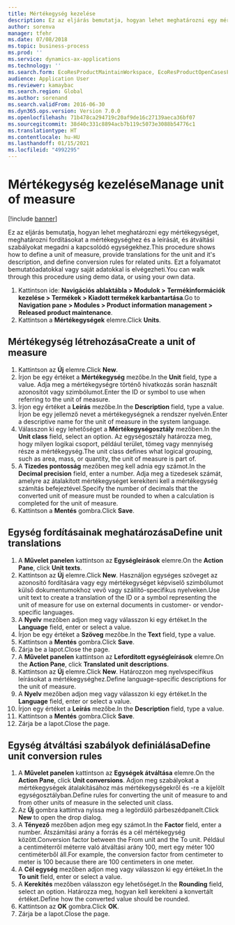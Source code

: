 ```yaml
---
title: Mértékegység kezelése
description: Ez az eljárás bemutatja, hogyan lehet meghatározni egy mértékegységet, meghatározni fordításokat a mértékegységhez és a leírását, és átváltási szabályokat megadni a kapcsolódó egységekhez.
author: sorenva
manager: tfehr
ms.date: 07/08/2018
ms.topic: business-process
ms.prod: ''
ms.service: dynamics-ax-applications
ms.technology: ''
ms.search.form: EcoResProductMaintainWorkspace, EcoResProductOpenCasesFormPart, UnitOfMeasure, UnitOfMeasureReportingTranslation, UnitOfMeasureTranslation, UnitOfMeasureConversion, UnitOfMeasureConversionEditOrCreate, UnitOfMeasureLookup, UnitOfMeasureCalculator, UnitOfMeasureWizard, UnitOfMeasureLookupTest
audience: Application User
ms.reviewer: kamaybac
ms.search.region: Global
ms.author: sorenand
ms.search.validFrom: 2016-06-30
ms.dyn365.ops.version: Version 7.0.0
ms.openlocfilehash: 71b478ca294719c20af9de16c27139aeca36bf07
ms.sourcegitcommit: 38d40c331c8894acb7b119c5073e3088b54776c1
ms.translationtype: HT
ms.contentlocale: hu-HU
ms.lasthandoff: 01/15/2021
ms.locfileid: "4992295"
---
```

# <a name="manage-unit-of-measure"></a><span data-ttu-id="ae6a3-103">Mértékegység kezelése</span><span class="sxs-lookup"><span data-stu-id="ae6a3-103">Manage unit of measure</span></span>

[!include [banner](../../includes/banner.md)]

<span data-ttu-id="ae6a3-104">Ez az eljárás bemutatja, hogyan lehet meghatározni egy mértékegységet, meghatározni fordításokat a mértékegységhez és a leírását, és átváltási szabályokat megadni a kapcsolódó egységekhez.</span><span class="sxs-lookup"><span data-stu-id="ae6a3-104">This procedure shows how to define a unit of measure, provide translations for the unit and it's description, and define conversion rules for related units.</span></span> <span data-ttu-id="ae6a3-105">Ezt a folyamatot bemutatóadatokkal vagy saját adatokkal is elvégezheti.</span><span class="sxs-lookup"><span data-stu-id="ae6a3-105">You can walk through this procedure using demo data, or using your own data.</span></span>

1. <span data-ttu-id="ae6a3-106">Kattintson ide: **Navigációs ablaktábla > Modulok > Termékinformációk kezelése > Termékek > Kiadott termékek karbantartása**.</span><span class="sxs-lookup"><span data-stu-id="ae6a3-106">Go to **Navigation pane > Modules > Product information management > Released product maintenance**.</span></span>
2. <span data-ttu-id="ae6a3-107">Kattintson a **Mértékegységek** elemre.</span><span class="sxs-lookup"><span data-stu-id="ae6a3-107">Click **Units**.</span></span>

## <a name="create-a-unit-of-measure"></a><span data-ttu-id="ae6a3-108">Mértékegység létrehozása</span><span class="sxs-lookup"><span data-stu-id="ae6a3-108">Create a unit of measure</span></span>
1. <span data-ttu-id="ae6a3-109">Kattintson az **Új** elemre.</span><span class="sxs-lookup"><span data-stu-id="ae6a3-109">Click **New**.</span></span>
2. <span data-ttu-id="ae6a3-110">Írjon be egy értéket a **Mértékegység** mezőbe.</span><span class="sxs-lookup"><span data-stu-id="ae6a3-110">In the **Unit** field, type a value.</span></span> <span data-ttu-id="ae6a3-111">Adja meg a mértékegységre történő hivatkozás során használt azonosítót vagy szimbólumot.</span><span class="sxs-lookup"><span data-stu-id="ae6a3-111">Enter the ID or symbol to use when referring to the unit of measure.</span></span>  
3. <span data-ttu-id="ae6a3-112">Írjon egy értéket a **Leírás** mezőbe.</span><span class="sxs-lookup"><span data-stu-id="ae6a3-112">In the **Description** field, type a value.</span></span> <span data-ttu-id="ae6a3-113">Írjon be egy jellemző nevet a mértékegységnek a rendszer nyelvén.</span><span class="sxs-lookup"><span data-stu-id="ae6a3-113">Enter a descriptive name for the unit of measure in the system language.</span></span>  
4. <span data-ttu-id="ae6a3-114">Válasszon ki egy lehetőséget a **Mértékegységosztály** mezőben.</span><span class="sxs-lookup"><span data-stu-id="ae6a3-114">In the **Unit class** field, select an option.</span></span> <span data-ttu-id="ae6a3-115">Az egységosztály határozza meg, hogy milyen logikai csoport, például terület, tömeg vagy mennyiség része a mértékegység.</span><span class="sxs-lookup"><span data-stu-id="ae6a3-115">The unit class defines what logical grouping, such as area, mass, or quantity, the unit of measure is part of.</span></span>  
5. <span data-ttu-id="ae6a3-116">A **Tizedes pontosság** mezőben meg kell adnia egy számot.</span><span class="sxs-lookup"><span data-stu-id="ae6a3-116">In the **Decimal precision** field, enter a number.</span></span> <span data-ttu-id="ae6a3-117">Adja meg a tizedesek számát, amelyre az átalakított mértékegységet kerekíteni kell a mértékegység számítás befejeztével.</span><span class="sxs-lookup"><span data-stu-id="ae6a3-117">Specify the number of decimals that the converted unit of measure must be rounded to when a calculation is completed for the unit of measure.</span></span>  
6. <span data-ttu-id="ae6a3-118">Kattintson a **Mentés** gombra.</span><span class="sxs-lookup"><span data-stu-id="ae6a3-118">Click **Save**.</span></span>

## <a name="define-unit-translations"></a><span data-ttu-id="ae6a3-119">Egység fordításainak meghatározása</span><span class="sxs-lookup"><span data-stu-id="ae6a3-119">Define unit translations</span></span>
1. <span data-ttu-id="ae6a3-120">A **Művelet panelen** kattintson az **Egységleírások** elemre.</span><span class="sxs-lookup"><span data-stu-id="ae6a3-120">On the **Action Pane**, click **Unit texts**.</span></span>
2. <span data-ttu-id="ae6a3-121">Kattintson az **Új** elemre.</span><span class="sxs-lookup"><span data-stu-id="ae6a3-121">Click **New**.</span></span> <span data-ttu-id="ae6a3-122">Használjon egységes szöveget az azonosító fordítására vagy egy mértékegységet képviselő szimbólumot külső dokumentumokhoz vevő vagy szállító-specifikus nyelveken.</span><span class="sxs-lookup"><span data-stu-id="ae6a3-122">Use unit text to create a translation of the ID or a symbol representing the unit of measure for use on external documents in customer- or vendor-specific languages.</span></span>  
3. <span data-ttu-id="ae6a3-123">A **Nyelv** mezőben adjon meg vagy válasszon ki egy értéket.</span><span class="sxs-lookup"><span data-stu-id="ae6a3-123">In the **Language** field, enter or select a value.</span></span>
4. <span data-ttu-id="ae6a3-124">Írjon be egy értéket a **Szöveg** mezőbe.</span><span class="sxs-lookup"><span data-stu-id="ae6a3-124">In the **Text** field, type a value.</span></span>
5. <span data-ttu-id="ae6a3-125">Kattintson a **Mentés** gombra.</span><span class="sxs-lookup"><span data-stu-id="ae6a3-125">Click **Save**.</span></span>
6. <span data-ttu-id="ae6a3-126">Zárja be a lapot.</span><span class="sxs-lookup"><span data-stu-id="ae6a3-126">Close the page.</span></span>
7. <span data-ttu-id="ae6a3-127">A **Művelet panelen** kattintson az **Lefordított egységleírások** elemre.</span><span class="sxs-lookup"><span data-stu-id="ae6a3-127">On the **Action Pane**, click **Translated unit descriptions**.</span></span>
8. <span data-ttu-id="ae6a3-128">Kattintson az **Új** elemre.</span><span class="sxs-lookup"><span data-stu-id="ae6a3-128">Click **New**.</span></span> <span data-ttu-id="ae6a3-129">Határozzon meg nyelvspecifikus leírásokat a mértékegységhez.</span><span class="sxs-lookup"><span data-stu-id="ae6a3-129">Define language-specific descriptions for the unit of measure.</span></span>  
9. <span data-ttu-id="ae6a3-130">A **Nyelv** mezőben adjon meg vagy válasszon ki egy értéket.</span><span class="sxs-lookup"><span data-stu-id="ae6a3-130">In the **Language** field, enter or select a value.</span></span>
10. <span data-ttu-id="ae6a3-131">Írjon egy értéket a **Leírás** mezőbe.</span><span class="sxs-lookup"><span data-stu-id="ae6a3-131">In the **Description** field, type a value.</span></span>
11. <span data-ttu-id="ae6a3-132">Kattintson a **Mentés** gombra.</span><span class="sxs-lookup"><span data-stu-id="ae6a3-132">Click **Save**.</span></span>
12. <span data-ttu-id="ae6a3-133">Zárja be a lapot.</span><span class="sxs-lookup"><span data-stu-id="ae6a3-133">Close the page.</span></span>

## <a name="define-unit-conversion-rules"></a><span data-ttu-id="ae6a3-134">Egység átváltási szabályok definiálása</span><span class="sxs-lookup"><span data-stu-id="ae6a3-134">Define unit conversion rules</span></span>
1. <span data-ttu-id="ae6a3-135">A **Művelet panelen** kattintson az **Egységek átváltása** elemre.</span><span class="sxs-lookup"><span data-stu-id="ae6a3-135">On the **Action Pane**, click **Unit conversions**.</span></span> <span data-ttu-id="ae6a3-136">Adjon meg szabályokat a mértékegységek átalakításához más mértékegységekről és -re a kijelölt egységosztályban.</span><span class="sxs-lookup"><span data-stu-id="ae6a3-136">Define rules for converting the unit of measure to and from other units of measure in the selected unit class.</span></span>  
2. <span data-ttu-id="ae6a3-137">Az **Új** gombra kattintva nyissa meg a legördülő párbeszédpanelt.</span><span class="sxs-lookup"><span data-stu-id="ae6a3-137">Click **New** to open the drop dialog.</span></span>
3. <span data-ttu-id="ae6a3-138">A **Tényező** mezőben adjon meg egy számot.</span><span class="sxs-lookup"><span data-stu-id="ae6a3-138">In the **Factor** field, enter a number.</span></span> <span data-ttu-id="ae6a3-139">Átszámítási arány a forrás és a cél mértékegység között.</span><span class="sxs-lookup"><span data-stu-id="ae6a3-139">Conversion factor between the From unit and the To unit.</span></span> <span data-ttu-id="ae6a3-140">Például a centiméterről méterre való átváltási arány 100, mert egy méter 100 centiméterből áll.</span><span class="sxs-lookup"><span data-stu-id="ae6a3-140">For example, the conversion factor from centimeter to meter is 100 because there are 100 centimeters in one meter.</span></span>  
4. <span data-ttu-id="ae6a3-141">A **Cél egység** mezőben adjon meg vagy válasszon ki egy értéket.</span><span class="sxs-lookup"><span data-stu-id="ae6a3-141">In the **To unit** field, enter or select a value.</span></span>
5. <span data-ttu-id="ae6a3-142">A **Kerekítés** mezőben válasszon egy lehetőséget.</span><span class="sxs-lookup"><span data-stu-id="ae6a3-142">In the **Rounding** field, select an option.</span></span> <span data-ttu-id="ae6a3-143">Határozza meg, hogyan kell kerekíteni a konvertált értéket.</span><span class="sxs-lookup"><span data-stu-id="ae6a3-143">Define how the converted value should be rounded.</span></span>  
6. <span data-ttu-id="ae6a3-144">Kattintson az **OK** gombra.</span><span class="sxs-lookup"><span data-stu-id="ae6a3-144">Click **OK**.</span></span>
7. <span data-ttu-id="ae6a3-145">Zárja be a lapot.</span><span class="sxs-lookup"><span data-stu-id="ae6a3-145">Close the page.</span></span>

